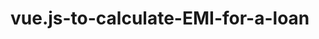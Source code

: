 # vue.js-to-calculate-EMI-for-a-loan
<template>
  <div>
    <!-- User Input Form -->
    <form @submit.prevent="calculateEMI">
      <!-- Input fields for loan amount, interest rate, and tenure -->
      <!-- Use v-model to bind input values to data properties -->
      <input v-model="loanAmount" type="number" placeholder="Loan Amount" />
      <!-- Add similar input fields for interest rate and tenure -->

      <!-- Submit button -->
      <button type="submit">Calculate EMI</button>
    </form>

    <!-- Display Results -->
    <div>
      <!-- Display EMI, interest, total payable, pie chart, and table -->
    </div>
  </div>
</template>

<script>
export default {
  data() {
    return {
      loanAmount: 0,
      // Add data properties for interest rate and tenure

      // Add data properties to store calculated results
    };
  },
  methods: {
    calculateEMI() {
      // Write logic to calculate EMI and update result data properties
      // Update chart and table data based on the calculated values
    },
  },
};
</script>

<style>
/* Add your styles here */
</style>
